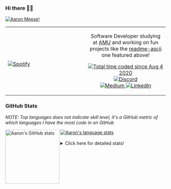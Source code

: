 ### Hi there 👋🏻
[![Aaron Meese!](https://user-images.githubusercontent.com/17814535/88975338-a2aabf00-d27f-11ea-963f-8a19608716b4.png)](https://github.com/ajmeese7/readme-ascii "README ASCII")

<!-- Modified from project here: https://github.com/novatorem/novatorem -->
<table width="100%"> 
  <tr>
  <td width="50%">
      
&nbsp; <br> [![Spotify](https://ajmeese7.vercel.app/api/spotify)](https://open.spotify.com/user/ajmeese)

  </td>
  <td width="50%">
    <p align="center">
    Software Developer studying at <a href="https://www.amu.apus.edu/">AMU</a> and working on fun 
    projects like the <a href="https://github.com/ajmeese7/readme-ascii">readme-ascii</a> one featured above!
    </p>
    <p align="center">
      <a href="https://wakatime.com/@f726891d-3b02-46cd-9b60-e8c59f9e2b14">
        <img src="https://wakatime.com/badge/user/f726891d-3b02-46cd-9b60-e8c59f9e2b14.svg" alt="Total time coded since Aug 4 2020" />
      </a>
      <a href="http://link.aaronmeese.com/discord">
        <img src="https://img.shields.io/badge/discord-ajmeese7%234835-369?style=flat-square&logo=discord&logoColor=white&color=purple" alt="Discord" title="Discord">
      </a>
      <br />
      <a href="https://link.aaronmeese.com/medium">
        <img src="https://img.shields.io/badge/medium-ajmeese7-1DB954?style=flat-square&logo=medium&logoColor=white" alt="Medium" title="Medium">
      </a>
      <a href="https://link.aaronmeese.com/linkedin">
        <img src="https://img.shields.io/badge/linkedIn-aaronmeese-1DB954?style=flat-square&logo=linkedin&logoColor=white&color=blue" alt="LinkedIn" title="LinkedIn">
      </a>
    </p>
  </td>

</table>

[//]: <> (The `&nbsp;` is to have Aphelion take up more space)

### GitHub Stats ###
*NOTE: Top languages does not indicate skill level, it's a GitHub metric of which languages I have the most code in on GitHub*

<a href="https://profile-summary-for-github.com/user/ajmeese7">
  <img align="left" height="170px" src="https://github-readme-stats.vercel.app/api?username=ajmeese7&show_icons=true&line_height=27&count_private=true&include_all_commits=true" alt="Aaron's GitHub stats"/>
  <img src="https://github-readme-stats.vercel.app/api/top-langs/?username=ajmeese7&hide_langs_below=5&layout=compact" alt="Aaron's language stats"/>
</a>

<br />
<br />
<details>
<summary>Click here for detailed stats!</summary>

### :zap: Recent Activity
<!--START_SECTION:activity-->
1. 🗣 Commented on [#59](https://github.com/ajmeese7/spambot/issues/59) in [ajmeese7/spambot](https://github.com/ajmeese7/spambot)
2. 🗣 Commented on [#247](https://github.com/plaid/quickstart/issues/247) in [plaid/quickstart](https://github.com/plaid/quickstart)
3. ❌ Closed PR [#2](https://github.com/bonfire-networks/bonfire_data_access_control/pull/2) in [bonfire-networks/bonfire_data_access_control](https://github.com/bonfire-networks/bonfire_data_access_control)
4. 🗣 Commented on [#2](https://github.com/bonfire-networks/bonfire_data_access_control/issues/2) in [bonfire-networks/bonfire_data_access_control](https://github.com/bonfire-networks/bonfire_data_access_control)
5. ❌ Closed PR [#1](https://github.com/bonfire-networks/bonfire_data_social/pull/1) in [bonfire-networks/bonfire_data_social](https://github.com/bonfire-networks/bonfire_data_social)
<!--END_SECTION:activity-->

### 🧐 Waka Stats
<!--START_SECTION:waka-->
![Code Time](http://img.shields.io/badge/Code%20Time-594%20hrs%2024%20mins-blue)

**🐱 My GitHub Data** 

> 🏆 1 Contributions in the Year 2022
 > 
> 📦 287.5 kB Used in GitHub's Storage 
 > 
> 🚫 Not Opted to Hire
 > 
> 📜 78 Public Repositories 
 > 
> 🔑 20 Private Repositories  
 > 
**I'm an Early 🐤** 

```text
🌞 Morning    247 commits    ███████░░░░░░░░░░░░░░░░░░   28.16% 
🌆 Daytime    334 commits    █████████░░░░░░░░░░░░░░░░   38.08% 
🌃 Evening    274 commits    ███████░░░░░░░░░░░░░░░░░░   31.24% 
🌙 Night      22 commits     ░░░░░░░░░░░░░░░░░░░░░░░░░   2.51%

```
📅 **I'm Most Productive on Sunday** 

```text
Monday       94 commits     ██░░░░░░░░░░░░░░░░░░░░░░░   10.72% 
Tuesday      135 commits    ███░░░░░░░░░░░░░░░░░░░░░░   15.39% 
Wednesday    99 commits     ██░░░░░░░░░░░░░░░░░░░░░░░   11.29% 
Thursday     109 commits    ███░░░░░░░░░░░░░░░░░░░░░░   12.43% 
Friday       115 commits    ███░░░░░░░░░░░░░░░░░░░░░░   13.11% 
Saturday     157 commits    ████░░░░░░░░░░░░░░░░░░░░░   17.9% 
Sunday       168 commits    ████░░░░░░░░░░░░░░░░░░░░░   19.16%

```


📊 **This Week I Spent My Time On** 

```text
⌚︎ Time Zone: America/New_York

💬 Programming Languages: 
Markdown                 3 hrs 44 mins       ██████████████░░░░░░░░░░░   59.23% 
JavaScript               2 hrs 20 mins       █████████░░░░░░░░░░░░░░░░   37.01% 
PHP                      5 mins              ░░░░░░░░░░░░░░░░░░░░░░░░░   1.49% 
CSS                      5 mins              ░░░░░░░░░░░░░░░░░░░░░░░░░   1.36% 
JSON                     2 mins              ░░░░░░░░░░░░░░░░░░░░░░░░░   0.67%

🐱‍💻 Projects: 
vault                    3 hrs 44 mins       ██████████████░░░░░░░░░░░   59.36% 
karameese.com            2 hrs 33 mins       ██████████░░░░░░░░░░░░░░░   40.64% 
Unknown Project          0 secs              ░░░░░░░░░░░░░░░░░░░░░░░░░   0.0%

```

**I Mostly Code in JavaScript** 

```text
JavaScript               31 repos            █████████████░░░░░░░░░░░░   53.45% 
HTML                     8 repos             ███░░░░░░░░░░░░░░░░░░░░░░   13.79% 
Java                     4 repos             █░░░░░░░░░░░░░░░░░░░░░░░░   6.9% 
CSS                      3 repos             █░░░░░░░░░░░░░░░░░░░░░░░░   5.17% 
Python                   3 repos             █░░░░░░░░░░░░░░░░░░░░░░░░   5.17%

```



 Last Updated on 04/01/2022
<!--END_SECTION:waka-->
</details>
